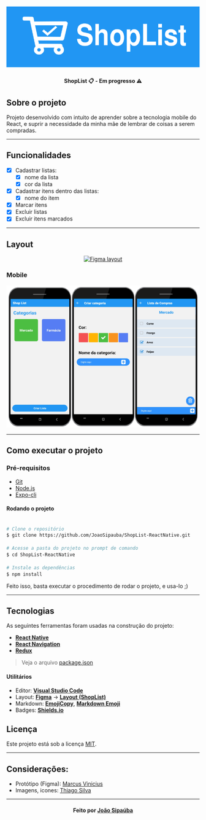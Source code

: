 <!--Banner session-->
<h1 align="center">
    <img alt="ShopList-Banner" title="ShopList" src=".github/banner.png"/>
</h1>

<!--Status session-->
<h4 align="center"> 
	ShopList 📋 - Em progresso ⚠️
</h4>

## Sobre o projeto

Projeto desenvolvido com intuito de aprender sobre a tecnologia mobile do React,
e suprir a necessidade da minha mãe de lembrar de coisas a serem compradas.

---

## Funcionalidades

- [x] Cadastrar listas:
  - [x] nome da lista
  - [x] cor da lista
- [x] Cadastrar itens dentro das listas:
  - [x] nome do item
- [x] Marcar itens
- [x] Excluir listas
- [x] Excluir itens marcados

---

## Layout

<p align="center">
<a href="https://www.figma.com/file/7cUFnVEOzxDgKQLNXDtVzc/Lista-de-compras-do-Pateta?node-id=0%3A1">
  <img alt="Figma layout" src="https://img.shields.io/badge/Layout%20Preview%20-Figma-%2304D361">
</a>
</p>

### Mobile

<p align="center">
  <img alt="Mobile preview" title="Mobile-preview"  src=".github/mobile.png" width="800px">

</p>

---

## Como executar o projeto

### Pré-requisitos

- [Git](https://git-scm.com)
- [Node.js](https://nodejs.org/en/)
- [Expo-cli](https://www.npmjs.com/package/expo-cli)

#### Rodando o projeto

```bash

# Clone o repositório
$ git clone https://github.com/JoaoSipauba/ShopList-ReactNative.git

# Acesse a pasta do projeto no prompt de comando
$ cd ShopList-ReactNative

# Instale as dependências
$ npm install

```

Feito isso, basta executar o procedimento de rodar o projeto, e usa-lo ;)

---

## Tecnologias

As seguintes ferramentas foram usadas na construção do projeto:

- **[React Native](https://reactnative.dev/)**
- **[React Navigation](https://reactnavigation.org/)**
- **[Redux](https://redux.js.org/)**

> Veja o arquivo [package.json](./package.json)

#### **Utilitários**

- Editor: **[Visual Studio Code](https://code.visualstudio.com/)**
- Layout: **[Figma](https://www.figma.com/)** → **[Layout (ShopList)](https://www.figma.com/file/7cUFnVEOzxDgKQLNXDtVzc/Lista-de-compras-do-Pateta?node-id=0%3A1)**
- Markdown: **[EmojiCopy](https://www.emojicopy.com)**, **[Markdown Emoji](https://gist.github.com/rxaviers/7360908)**
- Badges: **[Shields.io](https://shields.io)**

## Licença

Este projeto está sob a licença [MIT](./LICENSE).

---

## Considerações:

- Protótipo (Figma): <a href="https://www.linkedin.com/in/marcus-vinicius-silva-costa-6098911a4/">Marcus Vinicius</a>
- Imagens, icones: <a href="https://www.linkedin.com/in/thiago-furtado-silva/">Thiago Silva</a>

---

<h4 align=center>Feito por <a href="https://www.linkedin.com/in/jo%C3%A3o-sipa%C3%BAba-silva-pessoa-ba369a1a5/">João Sipaúba </a></h4>